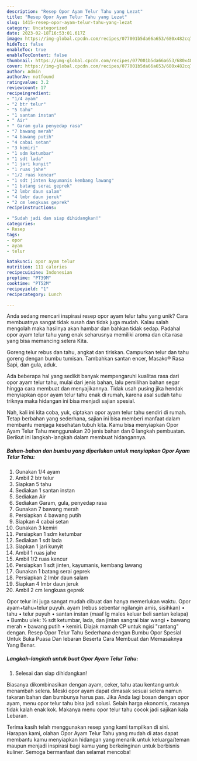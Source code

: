 ```yaml
---
description: "Resep Opor Ayam Telur Tahu yang Lezat"
title: "Resep Opor Ayam Telur Tahu yang Lezat"
slug: 1415-resep-opor-ayam-telur-tahu-yang-lezat
category: Uncategorized
date: 2023-02-18T16:53:01.617Z
image: https://img-global.cpcdn.com/recipes/077001b5da66a653/680x482cq70/opor-ayam-telur-tahu-foto-resep-utama.jpg
hideToc: false
enableToc: true
enableTocContent: false
thumbnail: https://img-global.cpcdn.com/recipes/077001b5da66a653/680x482cq70/opor-ayam-telur-tahu-foto-resep-utama.jpg
cover: https://img-global.cpcdn.com/recipes/077001b5da66a653/680x482cq70/opor-ayam-telur-tahu-foto-resep-utama.jpg
author: Admin
authorAv: notfound
ratingvalue: 3.2
reviewcount: 17
recipeingredient:
- "1/4 ayam"
- "2 btr telur"
- "5 tahu"
- "1 santan instan"
- " Air"
- " Garam gula penyedap rasa"
- "7 bawang merah"
- "4 bawang putih"
- "4 cabai setan"
- "3 kemiri"
- "1 sdm ketumbar"
- "1 sdt lada"
- "1 jari kunyit"
- "1 ruas jahe"
- "1/2 ruas kencur"
- "1 sdt jinten kayumanis kembang lawang"
- "1 batang serai geprek"
- "2 lmbr daun salam"
- "4 lmbr daun jeruk"
- "2 cm lengkuas geprek"
recipeinstructions:

- "Sudah jadi dan siap dihidangkan!"
categories:
- Resep
tags:
- opor
- ayam
- telur

katakunci: opor ayam telur 
nutrition: 111 calories
recipecuisine: Indonesian
preptime: "PT39M"
cooktime: "PT52M"
recipeyield: "1"
recipecategory: Lunch

---
```





Anda sedang mencari inspirasi resep opor ayam telur tahu yang unik? Cara membuatnya sangat tidak susah dan tidak juga mudah. Kalau salah mengolah maka hasilnya akan hambar dan bahkan tidak sedap. Padahal opor ayam telur tahu yang enak seharusnya memiliki aroma dan cita rasa yang bisa memancing selera Kita.





Goreng telur rebus dan tahu, angkat dan tiriskan. Campurkan telur dan tahu goreng dengan bumbu tumisan. Tambahkan santan encer, Masako® Rasa Sapi, dan gula, aduk.

Ada beberapa hal yang sedikit banyak mempengaruhi kualitas rasa dari opor ayam telur tahu, mulai dari jenis bahan, lalu pemilihan bahan segar hingga cara membuat dan menyajikannya. Tidak usah pusing jika hendak menyiapkan opor ayam telur tahu enak di rumah, karena asal sudah tahu triknya maka hidangan ini bisa menjadi sajian spesial.






Nah, kali ini kita coba, yuk, ciptakan opor ayam telur tahu sendiri di rumah. Tetap berbahan yang sederhana, sajian ini bisa memberi manfaat dalam membantu menjaga kesehatan tubuh kita. Kamu bisa menyiapkan Opor Ayam Telur Tahu menggunakan 20 jenis bahan dan 0 langkah pembuatan. Berikut ini langkah-langkah dalam membuat hidangannya.

<!--inarticleads1-->

##### Bahan-bahan dan bumbu yang diperlukan untuk menyiapkan Opor Ayam Telur Tahu:

1. Gunakan 1/4 ayam
1. Ambil 2 btr telur
1. Siapkan 5 tahu
1. Sediakan 1 santan instan
1. Sediakan  Air
1. Sediakan  Garam, gula, penyedap rasa
1. Gunakan 7 bawang merah
1. Persiapkan 4 bawang putih
1. Siapkan 4 cabai setan
1. Gunakan 3 kemiri
1. Persiapkan 1 sdm ketumbar
1. Sediakan 1 sdt lada
1. Siapkan 1 jari kunyit
1. Ambil 1 ruas jahe
1. Ambil 1/2 ruas kencur
1. Persiapkan 1 sdt jinten, kayumanis, kembang lawang
1. Gunakan 1 batang serai geprek
1. Persiapkan 2 lmbr daun salam
1. Siapkan 4 lmbr daun jeruk
1. Ambil 2 cm lengkuas geprek


Opor telur ini juga sangat mudah dibuat dan hanya memerlukan waktu. Opor ayam+tahu+telur puyuh. ayam (rebus sebentar ngilangin amis, sisihkan) • tahu • telur puyuh • santan instan (maaf lg males keluar beli santan kelapa) • Bumbu ulek: ½ sdt ketumbar, lada, dan jintan sangrai biar wangi • bawang merah • bawang putih • kemiri. Diajak mamah CP untuk ngisi &#34;rantang&#34; dengan. Resep Opor Telur Tahu Sederhana dengan Bumbu Opor Spesial Untuk Buka Puasa Dan lebaran Beserta Cara Membuat dan Memasaknya Yang Benar. 

<!--inarticleads2-->

##### Langkah-langkah untuk buat Opor Ayam Telur Tahu:


1. Selesai dan siap dihidangkan!

Biasanya dikombinasikan dengan ayam, ceker, tahu atau kentang untuk menambah selera. Meski opor ayam dapat dimasak sesuai selera namun takaran bahan dan bumbunya harus pas. Jika Anda lagi bosan dengan opor ayam, menu opor telur tahu bisa jadi solusi. Selain harga ekonomis, rasanya tidak kalah enak kok. Makanya menu opor telur tahu cocok jadi sajikan kala Lebaran. 

Terima kasih telah menggunakan resep yang kami tampilkan di sini. Harapan kami, olahan Opor Ayam Telur Tahu yang mudah di atas dapat membantu kamu menyiapkan hidangan yang menarik untuk keluarga/teman maupun menjadi inspirasi bagi kamu yang berkeinginan untuk berbisnis kuliner. Semoga bermanfaat dan selamat mencoba!
